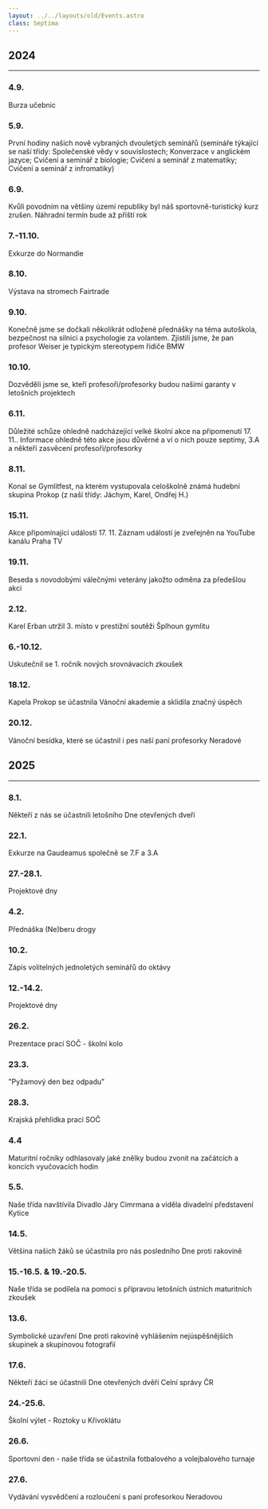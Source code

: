 ```yaml
---
layout: ../../layouts/old/Events.astro
class: Septima
---
```

## 2024
---
### 4.9. 
Burza učebnic

### 5.9. 
První hodiny našich nově vybraných dvouletých seminářů (semináře týkající se naší třídy: Společenské vědy v souvislostech; Konverzace v anglickém jazyce; Cvičení a seminář z biologie; Cvičení a seminář z matematiky; Cvičení a seminář z infromatiky)

### 6.9. 
Kvůli povodním na většiny území republiky byl náš sportovně-turistický kurz zrušen. Náhradní termín bude až příští rok

### 7.-11.10.
Exkurze do Normandie

### 8.10.
Výstava na stromech Fairtrade

### 9.10.
Konečně jsme se dočkali několikrát odložené přednášky na téma autoškola, bezpečnost na silnici a psychologie za volantem. Zjistili jsme, že pan profesor Weiser je typickým stereotypem řidiče BMW

### 10.10.
Dozvěděli jsme se, kteří profesoři/profesorky budou našimi garanty v letošních projektech

### 6.11.
Důležité schůze ohledně nadcházející velké školní akce na připomenutí 17. 11.. Informace ohledně této akce jsou důvěrné a ví o nich pouze septimy, 3.A a někteří zasvěcení profesoři/profesorky

### 8.11.
Konal se Gymlitfest, na kterém vystupovala celoškolně známá hudební skupina Prokop (z naší třídy: Jáchym, Karel, Ondřej H.)

### 15.11.
Akce připomínající události 17. 11. Záznam událostí je zveřejněn na YouTube kanálu Praha TV

### 19.11.
Beseda s novodobými válečnými veterány jakožto odměna za předešlou akci

### 2.12.
Karel Erban utržil 3. místo v prestižní soutěži Šplhoun gymlitu

### 6.-10.12.
Uskutečnil se 1. ročník nových srovnávacích zkoušek

### 18.12.
Kapela Prokop se účastnila Vánoční akademie a sklidila značný úspěch

### 20.12.
Vánoční besídka, které se účastnil i pes naší paní profesorky Neradové

## 2025
---
### 8.1.
Někteří z nás se účastnili letošního Dne otevřených dveří

### 22.1.
Exkurze na Gaudeamus společně se 7.F a 3.A

### 27.-28.1.
Projektové dny

### 4.2.
Přednáška (Ne)beru drogy

### 10.2.
Zápis volitelných jednoletých seminářů do oktávy

### 12.-14.2.
Projektové dny

### 26.2.
Prezentace prací SOČ - školní kolo

### 23.3.
"Pyžamový den bez odpadu"

### 28.3.
Krajská přehlídka prací SOČ

### 4.4
Maturitní ročníky odhlasovaly jaké znělky budou zvonit na začátcích a koncích vyučovacích hodin

### 5.5.
Naše třída navštívila Divadlo Járy Cimrmana a viděla divadelní představení Kytice

### 14.5.
Většina našich žáků se účastnila pro nás posledního Dne proti rakovině

### 15.-16.5. & 19.-20.5.
Naše třída se podílela na pomoci s přípravou letošních ústních maturitních zkoušek

### 13.6.
Symbolické uzavření Dne proti rakovině vyhlášením nejúspěšnějších skupinek a skupinovou fotografií

### 17.6.
Někteří žáci se účastnili Dne otevřených dvěří Celní správy ČR

### 24.-25.6.
Školní výlet - Roztoky u Křivoklátu

### 26.6.
Sportovní den - naše třída se účastnila fotbalového a volejbalového turnaje

### 27.6.
Vydávání vysvědčení a rozloučení s paní profesorkou Neradovou
